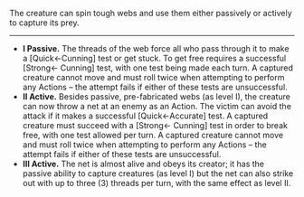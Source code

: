 The creature can spin tough webs and use them either passively or actively to capture its prey.

---
- **I Passive.** The threads of the web force all who pass through it to make a [Quick←Cunning] test or get stuck. To get free requires a successful [Strong← Cunning] test, with one test being made each turn. A captured creature cannot move and must roll twice when attempting to perform any Actions – the attempt fails if either of these tests are unsuccessful. 
- **II Active.** Besides passive, pre-fabricated webs (as level I), the creature can now throw a net at an enemy as an Action. The victim can avoid the attack if it makes a successful [Quick←Accurate] test. A captured creature must succeed with a [Strong← Cunning] test in order to break free, with one test allowed per turn. A captured creature cannot move and must roll twice when attempting to perform any Actions – the attempt fails if either of these tests are unsuccessful. 
- **III Active.** The net is almost alive and obeys its creator; it has the passive ability to capture creatures (as level I) but the net can also strike out with up to three (3) threads per turn, with the same effect as level II.
